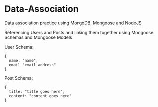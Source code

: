 # Data-Association
Data association practice using MongoDB, Mongoose and NodeJS

Referencing Users and Posts and linking them together using Mongoose Schemas and Mongoose Models

User Schema: 
```
{
  name: "name",
  email "email address"
}
```

Post Schema:
```
{
  title: "title goes here",
  content: "content goes here"
}
```
